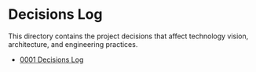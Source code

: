 # Decisions Log

This directory contains the project decisions that affect technology vision,
architecture, and engineering practices.

- [0001 Decisions Log](./0001-decisions-log.md)
